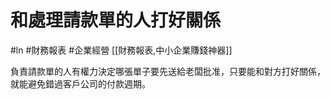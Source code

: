 # 和處理請款單的人打好關係
#ln #財務報表 #企業經營 
[[財務報表,中小企業賺錢神器]]

負責請款單的人有權力決定哪張單子要先送給老闆批准，只要能和對方打好關係，就能避免錯過客戶公司的付款週期。
